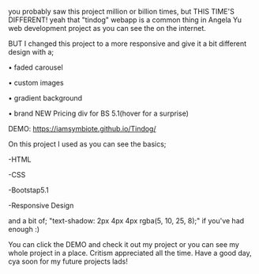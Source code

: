 you probably saw this project million or billion times, but
THIS TIME'S DIFFERENT!
yeah that "tindog" webapp is a common thing in Angela Yu web development project as you can see the on the internet.

BUT I changed this project to a more responsive and give it a bit different design with a;

• faded carousel

• custom images

• gradient background

• brand NEW Pricing div for BS 5.1(hover for a surprise)



DEMO: https://iamsymbiote.github.io/Tindog/



On this project I used as you can see the basics;


-HTML

-CSS

-Bootstap5.1

-Responsive Design

and a bit of; "text-shadow: 2px 4px 4px rgba(5, 10, 25, 8);" if you've had enough :)


You can click the DEMO and check it out my project or you can see my whole project in a place.
Critism appreciated all the time.
Have a good day, cya soon for my future projects lads! 
